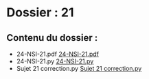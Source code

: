# Dossier : 21
 
 ## Contenu du dossier : 
- 24-NSI-21.pdf [24-NSI-21.pdf](./24-NSI-21.pdf)
- 24-NSI-21.py [24-NSI-21.py](./24-NSI-21.py)
- Sujet 21 correction.py [Sujet 21 correction.py](./Sujet_21_correction.py)
